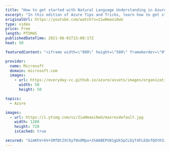 ```yaml
---
title: "How to get started with Natural Language Understanding in Azure | Azure Tips and Tricks"
excerpt: "In this edition of Azure Tips and Tricks, learn how to get started with Natural Language Understanding in Microsoft Azure.     For more tips and tricks, visit: https://aka.ms/azuretipsandtricks   Get started with 12 months of free services and $200 USD in credit. Create your free account today with Microsoft"
originalUrl: https://youtube.com/watch?v=2iwHmaoi0wU
type: video
price: Free
length: PT5M4S
publishedDateTime: 2021-06-01T15:00:17Z
heat: 50

featuredContent: "<iframe width=\"800\" height=\"500\" frameborder=\"0\" src=\"https://www.youtube.com/embed/2iwHmaoi0wU\" allow=\"accelerometer; autoplay; encrypted-media; gyroscope; picture-in-picture\" allowfullscreen></iframe>"

provider:
  name: Microsoft
  domain: microsoft.com
  images:
    - url: https://everyday-cc.github.io/azure/assets/images/organizations/microsoft.com-50x50.jpg
      width: 50
      height: 50

topics:
  - Azure

images:
  - url: https://i.ytimg.com/vi/2iwHmaoi0wU/maxresdefault.jpg
    width: 1280
    height: 720
    isCached: true

secured: "GimKhV+6V+SMfBtZXC8yT0oOMpo+1hA6BEPU81gUk5pCLDyT4FLEQnfQOtR3z7my6Plvwf7OkyFr5YTIynRR2kt3F3Aw6NHOHobLhFQdOdU1i8jMuyR2xDoW0CRNPvjLcpOIv3YsLpj+pQ2EsIkcl8heLqo6g6kP/NOUT8Dyj2zScoCDyFaZaP5x+qfXIsVhDUrS2Juvw8gzJyZt3S8fKZjNQhluQiWo4AfZes8LMzp0Y1yK9x5vYvI0TgkNrRJbrtL+pVzYxNw+wlIBbXacruBM0GD05rAFsyRJqeR47ou52njZtGYVbodBmPafWG/xiKvbbTSLUJQhN385hNDWD9XsyhDd+X6upyhaFMp76BsEg1Otzgj1iXM/YPlGgX8TEKe58wsqXrGIrhxLUiIPODfKibtAJzhvP+TkHLm/Uyc=;0+3w8j9EhwtbjkbgK+W1ig=="
---
```


